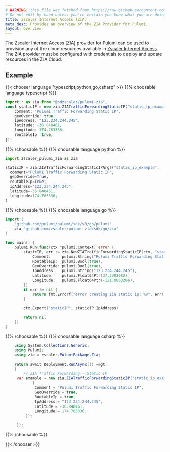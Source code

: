```yaml
---
# WARNING: this file was fetched from https://raw.githubusercontent.com/zscaler/pulumi-zia/v1.1.1/docs/_index.md
# Do not edit by hand unless you're certain you know what you are doing!
title: Zscaler Internet Access (ZIA)
meta_desc: Provides an overview of the ZIA Provider for Pulumi.
layout: overview
---
```


The Zscaler Internet Access (ZIA) provider for Pulumi can be used to provision any of the cloud resources available in [Zscaler Internet Access](https://help.zscaler.com/zia).
The ZIA provider must be configured with credentials to deploy and update resources in the ZIA Cloud.

## Example

{{< chooser language "typescript,python,go,csharp" >}}
{{% choosable language typescript %}}

```typescript
import * as zia from "@bdzscaler/pulumi-zia";
const staticIP = new zia.ZIATrafficForwardingStaticIP("static_ip_example", {
    comment: "Pulumi Traffic Forwarding Static IP",
    geoOverride: true,
    ipAddress: "123.234.244.245",
    latitude: -36.848461,
    longitude: 174.763336,
    routableIp: true,
});
```

{{% /choosable %}}
{{% choosable language python %}}

```python
import zscaler_pulumi_zia as zia

staticIP = zia.ZIATrafficForwardingStaticIPArgs("static_ip_example",
  comment="Pulumi Traffic Forwarding Static IP",
  geoOverride=True,
  routableIp=True,
  ipAddress="123.234.244.245",
  latitude=-36.848461,
  longitude=174.763336,
)
```

{{% /choosable %}}
{{% choosable language go %}}

```go
import (
	"github.com/pulumi/pulumi/sdk/v3/go/pulumi"
	zia "github.com/zscaler/pulumi-zia/sdk/go/zia"
)

func main() {
	pulumi.Run(func(ctx *pulumi.Context) error {
		staticIP, err := zia.NewZIATrafficForwardingStaticIP(ctx, "static_ip_example", &zia.ZIATrafficForwardingStaticIPArgs{
			Comment:     pulumi.String("Pulumi Traffic Forwarding Static IP"),
			RoutableIp:  pulumi.Bool(true),
			GeoOverride: pulumi.Bool(true),
			IpAddress:   pulumi.String("123.234.244.245"),
			Latitude:    pulumi.Float64Ptr(37.3382082),
			Longitude:   pulumi.Float64Ptr(-121.8863286),
		})
		if err != nil {
			return fmt.Errorf("error creating zia static ip: %v", err)
		}

		ctx.Export("staticIP", staticIP.IpAddress)

		return nil
	})
}
```

{{% /choosable %}}
{{% choosable language csharp %}}

```csharp
    using System.Collections.Generic;
    using Pulumi;
    using zia = zscaler.PulumiPackage.Zia;

    return await Deployment.RunAsync(() =&gt;
    {
        // ZIA Traffic Forwarding - Static IP
     var example = new zia.ZIATrafficForwardingStaticIP("static_ip_example", new()
            {
             Comment = "Pulumi Traffic Forwarding Static IP",
             GeoOverride = true,
             RoutableIp = true,
             IpAddress = "123.234.244.245",
             Latitude = -36.848461,
             Longitude = 174.763336,
         });

     });
```

{{% /choosable %}}

{{< /chooser >}}
